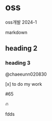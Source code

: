 # oss
oss개발 2024-1

markdown
## heading 2
### heading 3

@chaeeunn020830

[x] to do my work


#65

:fire:

fdds
